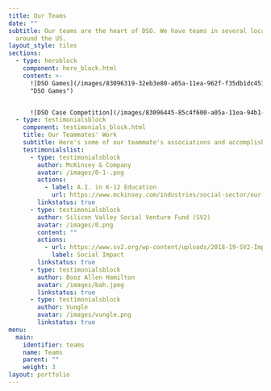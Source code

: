 ```yaml
---
title: Our Teams
date: ""
subtitle: Our teams are the heart of DSO. We have teams in several locations
  around the US.
layout_style: tiles
sections:
  - type: heroblock
    component: hero_block.html
    content: >-
      ![DSO Games](/images/83096319-32eb3e80-a05a-11ea-962f-f35db1dc451f.jpg
      "DSO Games")


      ![DSO Case Competition](/images/83096445-85c4f600-a05a-11ea-94b1-fb5ab054e2d1.jpg)
  - type: testimonialsblock
    component: testimonials_block.html
    title: Our Teammates' Work
    subtitle: Here's some of our teammate's associations and accomplishments
    testimonialslist:
      - type: testimonialsblock
        author: McKinsey & Company
        avatar: /images/0-1-.png
        actions:
          - label: A.I. in K-12 Education
            url: https://www.mckinsey.com/industries/social-sector/our-insights/how-artificial-intelligence-will-impact-k-12-teachers
        linkstatus: true
      - type: testimonialsblock
        author: Silicon Valley Social Venture Fund (SV2)
        avatar: /images/0.png
        content: ""
        actions:
          - url: https://www.sv2.org/wp-content/uploads/2018-19-SV2-Impact-Report.pdf
            label: Social Impact
        linkstatus: true
      - type: testimonialsblock
        author: Booz Allen Hamilton
        avatar: /images/bah.jpeg
        linkstatus: true
      - type: testimonialsblock
        author: Vungle
        avatar: /images/vungle.png
        linkstatus: true
menu:
  main:
    identifier: teams
    name: Teams
    parent: ""
    weight: 3
layout: portfolio
---
```

